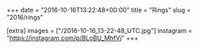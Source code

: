 +++
date = "2016-10-16T13:22:48+00:00"
title = "Rings"
slug = "2016/rings"

[extra]
images = ["/2016-10-16_13-22-48_UTC.jpg"]
instagram = "https://instagram.com/p/BLoBU_MhfVi"
+++
